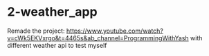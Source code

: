 # 2-weather_app

Remade the project: https://www.youtube.com/watch?v=cWk5EKVxrgo&t=4465s&ab_channel=ProgrammingWithYash
with different weather api to test myself
